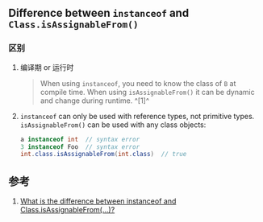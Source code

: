 ﻿## Difference between `instanceof` and `Class.isAssignableFrom()`



### 区别

1. 编译期 or 运行时

   > When using `instanceof`, you need to know the class of `B` at compile time. When using `isAssignableFrom()` it can be dynamic and change during runtime. ^[1]^

   

2. `instanceof` can only be used with reference types, not primitive types. `isAssignableFrom()` can be used with any class objects:

   ```java
   a instanceof int  // syntax error
   3 instanceof Foo  // syntax error
   int.class.isAssignableFrom(int.class)  // true
   ```

   



## 参考

1. [What is the difference between instanceof and Class.isAssignableFrom(…)?](https://stackoverflow.com/questions/496928/what-is-the-difference-between-instanceof-and-class-isassignablefrom)